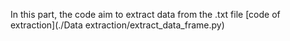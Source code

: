 In this part, the code aim to extract data from the .txt file [code of extraction](./Data extraction/extract_data_frame.py)
